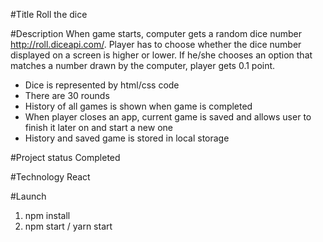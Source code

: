 #Title
Roll the dice

#Description
When game starts, computer gets a random dice number http://roll.diceapi.com/. Player has to choose whether the dice number displayed on a screen is higher or lower. If he/she chooses an option that matches a number drawn by the computer, player gets 0.1 point.

- Dice is represented by html/css code
- There are 30 rounds
- History of all games is shown when game is completed
- When player closes an app, current game is saved and allows user to finish it later on and start a new one
- History and saved game is stored in local storage

#Project status
Completed

#Technology
React

#Launch
1. npm install
2. npm start / yarn start
